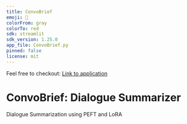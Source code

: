 ```yaml
---
title: ConvoBrief
emoji: 📝
colorFrom: gray
colorTo: red
sdk: streamlit
sdk_version: 1.25.0
app_file: ConvoBrief.py
pinned: false
license: mit
---
```


Feel free to checkout: [Link to application](https://huggingface.co/spaces/Ketan3101/ConvoBrief)

# ConvoBrief: Dialogue Summarizer
Dialogue Summarization using PEFT and LoRA
